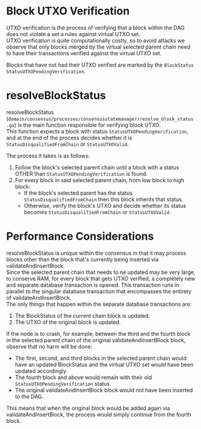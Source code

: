 Block UTXO Verification
=======================

UTXO verification is the process of verifying that a block within the DAG does not violate a set a rules against virtual UTXO set.\
UTXO verification is quite computationally costly, so to avoid attacks we observe that only blocks merged by the virtual selected parent chain need to have their transactions verified against the virtual UTXO set.

Blocks that have not had their UTXO verified are marked by the `BlockStatus` `StatusUTXOPendingVerification`.


resolveBlockStatus
==================

resolveBlockStatus (`domain/consensus/processes/consensusstatemanager/resolve_block_status.go`) is the main function responsible for verifying block UTXO.\
This function expects a block with status `StatusUTXOPendingVerification`, and at the end of the process decides whether it is `StatusDisqualifiedFromChain` or `StatusUTXOValid`.

The process it takes is as follows:
1. Follow the block's selected parent chain until a block with a status OTHER than `StatusUTXOPendingVerification` is found.
2. For every block in said selected parent chain, from low block to high block:
   * If the block's selected parent has the status `StatusDisqualifiedFromChain` then this block inherits that status.
   * Otherwise, verify the block's UTXO and decide whether its status becomes `StatusDisqualifiedFromChain` or `StatusUTXOValid`.


Performance Considerations
==========================

resolveBlockStatus is unique within the consensus in that it may process blocks other than the block that's currently being inserted via validateAndInsertBlock.\
Since the selected parent chain that needs to ne updated may be very large, to conserve RAM, for every block that gets UTXO verified, a completely new and separate database transaction is opened. This transaction runs in parallel to the singular database transaction that encompasses the entirety of validateAndInsertBlock.\
The only things that happen within the separate database transactions are:
1. The BlockStatus of the current chain block is updated.
2. The UTXO of the original block is updated.

If the node is to crash, for example, between the third and the fourth block in the selected parent chain of the original validateAndInsertBlock block, observe that no harm will be done:
* The first, second, and third blocks in the selected parent chain would have an updated BlockStatus and the virtual UTXO set would have been updated accordingly.
* The fourth block and above would remain with their old `StatusUTXOPendingVerification` status.
* The original validateAndInsertBlock block would not have been inserted to the DAG.

This means that when the original block would be added again via validateAndInsertBlock, the process would simply continue from the fourth block.
